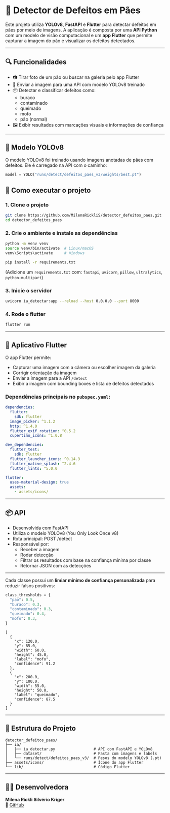 
# 🥖 Detector de Defeitos em Pães

Este projeto utiliza **YOLOv8**, **FastAPI** e **Flutter** para detectar defeitos em pães por meio de imagens. A aplicação é composta por uma **API Python** com um modelo de visão computacional e um **app Flutter** que permite capturar a imagem do pão e visualizar os defeitos detectados.

---

## 🔍 Funcionalidades

- 📷 Tirar foto de um pão ou buscar na galeria pelo app Flutter
- 🧠 Enviar a imagem para uma API com modelo YOLOv8 treinado
- 📦 Detectar e classificar defeitos como:
  - buraco
  - contaminado
  - queimado
  - mofo
  - pão (normal)
- 🖼️ Exibir resultados com marcações visuais e informações de confiança

---

## 🧠 Modelo YOLOv8

O modelo YOLOv8 foi treinado usando imagens anotadas de pães com defeitos. Ele é carregado na API com o caminho:

```python
model = YOLO("runs/detect/defeitos_paes_v3/weights/best.pt")
```

## 🚀 Como executar o projeto

### 1. Clone o projeto

```bash
git clone https://github.com/MilenaRickliS/detector_defeitos_paes.git
cd detector_defeitos_paes
```

### 2. Crie o ambiente e instale as dependências

```bash
python -m venv venv
source venv/bin/activate  # Linux/macOS
venv\Scripts\activate     # Windows

pip install -r requirements.txt
```

(Adicione um `requirements.txt` com: `fastapi`, `uvicorn`, `pillow`, `ultralytics`, `python-multipart`)

### 3. Inicie o servidor

```bash
uvicorn ia_detectar:app --reload --host 0.0.0.0 --port 8000
```

### 4. Rode o flutter

```bash
flutter run
```

---

## 📲 Aplicativo Flutter

O app Flutter permite:

- Capturar uma imagem com a câmera ou escolher imagem da galeria
- Corrigir orientação da imagem
- Enviar a imagem para a API `/detect`
- Exibir a imagem com bounding boxes e lista de defeitos detectados

### Dependências principais no `pubspec.yaml`:

```yaml
dependencies:
  flutter:
    sdk: flutter
  image_picker: ^1.1.2
  http: ^1.4.0
  flutter_exif_rotation: ^0.5.2
  cupertino_icons: ^1.0.8

dev_dependencies:
  flutter_test:
    sdk: flutter
  flutter_launcher_icons: ^0.14.3
  flutter_native_splash: ^2.4.6
  flutter_lints: ^5.0.0

flutter:
  uses-material-design: true
  assets:
    - assets/icons/
```
---
## 📦 API

- Desenvolvida com FastAPI
- Utiliza o modelo YOLOv8 (You Only Look Once v8)
- Rota principal: POST /detect
- Responsável por:
  - Receber a imagem 
  - Rodar detecção
  - Filtrar os resultados com base na confiança mínima por classe
  - Retornar JSON com as detecções 

---
Cada classe possui um **limiar mínimo de confiança personalizada** para reduzir falsos positivos:

```python
class_thresholds = {
  "pao": 0.5,
  "buraco": 0.3,
  "contaminado": 0.3,
  "queimado": 0.4,
  "mofo": 0.3,
}
```

```Exemplo de resposta JSON
[
  {
    "x": 120.0,
    "y": 85.0,
    "width": 60.0,
    "height": 45.0,
    "label": "mofo",
    "confidence": 91.2
  },
  {
    "x": 200.0,
    "y": 100.0,
    "width": 55.0,
    "height": 50.0,
    "label": "queimado",
    "confidence": 87.5
  }
]
```
---

## 🔗 Estrutura do Projeto

```
detector_defeitos_paes/
├── ia/
│   ├── ia_detectar.py                 # API com FastAPI e YOLOv8
│   ├── dataset/                       # Pasta com imagens e labels
│   └── runs/detect/defeitos_paes_v3/  # Pesos do modelo YOLOv8 (.pt)
├── assets/icons/                      # Ícone do app Flutter
└── lib/                               # Código Flutter
```

---

## 🙋‍♀️ Desenvolvedora

**Milena Rickli Silvério Kriger**  
🔗 [GitHub](https://github.com/MilenaRickliS/detector_defeitos_paes.git)

